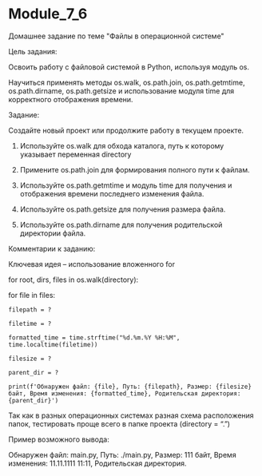 # Module_7_6
Домашнее задание по теме "Файлы в операционной системе"

Цель задания:



Освоить работу с файловой системой в Python, используя модуль os.

Научиться применять методы os.walk, os.path.join, os.path.getmtime, os.path.dirname, os.path.getsize и использование модуля time для корректного отображения времени.



Задание:



Создайте новый проект или продолжите работу в текущем проекте.

1. Используйте os.walk для обхода каталога, путь к которому указывает переменная directory

2. Примените os.path.join для формирования полного пути к файлам.

3. Используйте os.path.getmtime и модуль time для получения и отображения времени последнего изменения файла.

4. Используйте os.path.getsize для получения размера файла.

5. Используйте os.path.dirname для получения родительской директории файла.


Комментарии к заданию:



Ключевая идея – использование вложенного for



for root, dirs, files in os.walk(directory):

  for file in files:

    filepath = ?

    filetime = ?

    formatted_time = time.strftime("%d.%m.%Y %H:%M", time.localtime(filetime))

    filesize = ?

    parent_dir = ?

    print(f'Обнаружен файл: {file}, Путь: {filepath}, Размер: {filesize} байт, Время изменения: {formatted_time}, Родительская директория: {parent_dir}')







Так как в разных операционных системах разная схема расположения папок, тестировать проще всего в папке проекта (directory = “.”)

Пример возможного вывода:

Обнаружен файл: main.py, Путь: ./main.py, Размер: 111 байт, Время изменения: 11.11.1111 11:11, Родительская директория.
